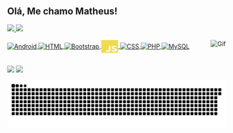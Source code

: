 ## Olá, Me chamo Matheus!
 <div>
  <a href="https://github.com/mtheuslt">
  <img height="180em" src="https://github-readme-stats.vercel.app/api?username=mtheuslt&show_icons=true&theme=dracula&include_all_commits=true&count_private=true"/>
  <img height="180em" src="https://github-readme-stats.vercel.app/api/top-langs/?username=mtheuslt&layout=compact&langs_count=16&theme=dracula"/>
</div>
<div style="display: inline_block"><br>
  <img align="center" alt="Android" height="30" width="40" src="https://icongr.am/devicon/android-original-wordmark.svg?size=128&color=currentColor">
  <img align="center" alt="HTML" height="30" width="40" src="https://icongr.am/devicon/html5-original.svg?size=128&color=currentColor">
  <img align="center" alt="Bootstrap" height="30" width="40" src="https://icongr.am/devicon/bootstrap-plain-wordmark.svg?size=128&color=currentColor">
  <img align="center" alt="Js" height="30" width="40" src="https://raw.githubusercontent.com/devicons/devicon/master/icons/javascript/javascript-plain.svg">
  <img align="center" alt="CSS" height="30" width="40" src="https://icongr.am/devicon/css3-original.svg?size=128&color=currentColor">
  <img align="center" alt="PHP" height="30" width="40" src="https://icongr.am/devicon/php-original.svg?size=128&color=currentColor">
  <img align="center" alt="MySQL" height="30" width="40" src="https://icongr.am/devicon/mysql-original-wordmark.svg?size=128&color=currentColor">
  <img align="right" alt="Gif" src="http://clubedosgeeks.com.br/wp-content/uploads/2016/01/importa.gif">
</div>
  
  ##
 
<div> 
  <a href = "mailto: m.theus.lt@gmail.com"><img src="https://img.shields.io/badge/-Gmail-%23333?style=for-the-badge&logo=gmail&logoColor=white" target="_blank"></a>
  <a href="https://www.linkedin.com/in/mtheuslt/" target="_blank"><img src="https://img.shields.io/badge/-LinkedIn-%230077B5?style=for-the-badge&logo=linkedin&logoColor=white" target="_blank"></a> 
 
  ![Snake animation](https://github.com/mtheuslt/mtheuslt/blob/main/.github/workflows/github-contribution-grid-snake.svg)
 
</div>
